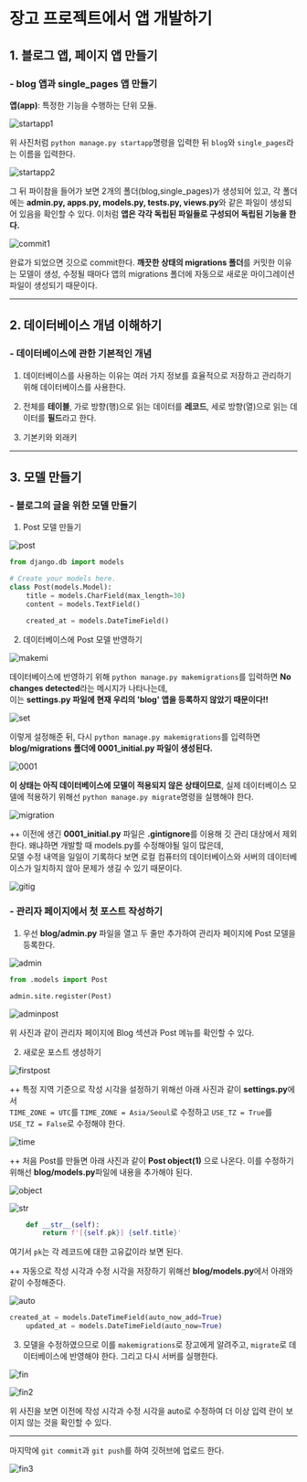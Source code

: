 # 장고 프로젝트에서 앱 개발하기

## 1. 블로그 앱, 페이지 앱 만들기

### - blog 앱과 single_pages 앱 만들기

**앱(app)**: 특정한 기능을 수행하는 단위 모듈. 

![startapp1](https://user-images.githubusercontent.com/84573261/126619652-ed936aa0-dd74-4de2-8835-ede597ca6cc1.PNG)

위 사진처럼 `python manage.py startapp`명령을 입력한 뒤 `blog`와 `single_pages`라는 이름을 입력한다.

![startapp2](https://user-images.githubusercontent.com/84573261/126619806-0c12c7fe-3af1-4938-ae2a-d4313f5ce850.PNG)

그 뒤 파이참을 들어가 보면 2개의 폴더(blog,single_pages)가 생성되어 있고, 각 폴더에는 **admin.py, apps.py, models.py, tests.py, views.py**와 같은 파일이 생성되어 있음을 확인할 수 있다. 이처럼 **앱은 각각 독립된 파일들로 구성되어 독립된 기능을 한다.**

![commit1](https://user-images.githubusercontent.com/84573261/126620229-1e73d9ef-3955-45b1-9247-6f9debc43be4.PNG)

완료가 되었으면 깃으로 commit한다. **깨끗한 상태의 migrations 폴더**를 커밋한 이유는 모델이 생성, 수정될 때마다 앱의 migrations 폴더에 자동으로 새로운 마이그레이션 파일이 생성되기 때문이다. 

---

## 2. 데이터베이스 개념 이해하기

### - 데이터베이스에 관한 기본적인 개념

1. 데이터베이스를 사용하는 이유는 여러 가지 정보를 효율적으로 저장하고 관리하기 위해 데이터베이스를 사용한다.

2. 전체를 **테이블**, 가로 방향(행)으로 읽는 데이터를 **레코드**, 세로 방향(열)으로 읽는 데이터를 **필드**라고 한다.

3. 기본키와 외래키

---

## 3. 모델 만들기

### - 블로그의 글을 위한 모델 만들기

1. Post 모델 만들기

![post](https://user-images.githubusercontent.com/84573261/126621118-75e95890-5592-4c36-b924-b59046434783.PNG)

```Python
from django.db import models

# Create your models here.
class Post(models.Model):
    title = models.CharField(max_length=30)
    content = models.TextField()

    created_at = models.DateTimeField()
```

2. 데이터베이스에 Post 모델 반영하기

![makemi](https://user-images.githubusercontent.com/84573261/126621333-ff5f265d-0827-486a-98b2-8fe98b59b617.PNG)

데이터베이스에 반영하기 위해 `python manage.py makemigrations`를 입력하면 **No changes detected**라는 메시지가 나타나는데,<br>
이는 **settings.py 파일에 현재 우리의 'blog' 앱을 등록하지 않았기 때문이다!!**

![set](https://user-images.githubusercontent.com/84573261/126621731-4a9456cc-e71d-4c8e-bb92-47cc467d4803.PNG)
 
이렇게 설정해준 뒤, 다시 `python manage.py makemigrations`를 입력하면 **blog/migrations 폴더에 0001_initial.py 파일이 생성된다.**

![0001](https://user-images.githubusercontent.com/84573261/126621862-94c75e3a-413b-4848-bb1f-33b4815e531c.PNG)

**이 상태는 아직 데이터베이스에 모델이 적용되지 않은 상태이므로**, 실제 데이터베이스 모델에 적용하기 위해선 `python manage.py migrate`명령을 실행해야 한다.

![migration](https://user-images.githubusercontent.com/84573261/126622075-9e3a8292-785c-453c-ba61-b5acbc36df25.PNG)

++ 이전에 생긴 **0001_initial.py** 파일은 **.gintignore**를 이용해 깃 관리 대상에서 제외한다. 왜냐하면 개발할 때 models.py를 수정해야될 일이 많은데,<br>
모델 수정 내역을 일일이 기록하다 보면 로컬 컴퓨터의 데이터베이스와 서버의 데이터베이스가 일치하지 않아 문제가 생길 수 있기 때문이다.

![gitig](https://user-images.githubusercontent.com/84573261/126622453-1b398406-97cf-4c07-a020-ff3f2cc6eeab.PNG)

### - 관리자 페이지에서 첫 포스트 작성하기

1. 우선 **blog/admin.py** 파일을 열고 두 줄만 추가하여 관리자 페이지에 Post 모델을 등록한다.

![admin](https://user-images.githubusercontent.com/84573261/126622723-168caa07-4701-4028-8e95-cdbdaa9c88ff.PNG)

```Python
from .models import Post

admin.site.register(Post)
```

![adminpost](https://user-images.githubusercontent.com/84573261/126622896-9666cfab-f07b-4672-9791-0f7c655676eb.PNG)

위 사진과 같이 관리자 페이지에 Blog 섹션과 Post 메뉴를 확인할 수 있다.

2. 새로운 포스트 생성하기

![firstpost](https://user-images.githubusercontent.com/84573261/126623051-e55d9564-9c1d-4776-8a93-04ccd8173671.PNG)

++ 특정 지역 기준으로 작성 시각을 설정하기 위해선 아래 사진과 같이 **settings.py**에서 <br>
`TIME_ZONE = UTC`를 `TIME_ZONE = Asia/Seoul`로 수정하고 `USE_TZ = True`를 `USE_TZ = False`로 수정해야 한다.

![time](https://user-images.githubusercontent.com/84573261/126623431-43c61e24-7098-47c3-85f8-b3bdf459dd86.PNG)

++ 처음 Post를 만들면 아래 사진과 같이 **Post object(1)** 으로 나온다. 이를 수정하기 위해선 **blog/models.py**파일에 내용을 추가해야 된다.

![object](https://user-images.githubusercontent.com/84573261/126623789-efa3ef97-4881-4be3-9709-7b9213611480.jpg)

![str](https://user-images.githubusercontent.com/84573261/126623909-612ab706-12a1-469e-a930-be66c70b7260.PNG)

```Python
    def __str__(self):
        return f'[{self.pk}] {self.title}'
```

여기서 `pk`는 각 레코드에 대한 고유값이라 보면 된다.

++ 자동으로 작성 시각과 수정 시각을 저장하기 위해선 **blog/models.py**에서 아래와 같이 수정해준다.

![auto](https://user-images.githubusercontent.com/84573261/126624294-80531929-e308-4ca1-a0a6-4d99f87618a9.PNG)

```Python
created_at = models.DateTimeField(auto_now_add=True)
    updated_at = models.DateTimeField(auto_now=True)
```

3. 모델을 수정하였으므로 이를 `makemigrations`로 장고에게 알려주고, `migrate`로 데이터베이스에 반영해야 한다. 그리고 다시 서버를 실행한다.

![fin](https://user-images.githubusercontent.com/84573261/126624621-896df2dc-9d10-4574-8115-7db198a2ceaa.PNG)

![fin2](https://user-images.githubusercontent.com/84573261/126624730-44c8bcde-993f-43e9-b4a5-321e596a6f5e.PNG)

위 사진을 보면 이전에 작성 시각과 수정 시각을 auto로 수정하여 더 이상 입력 란이 보이지 않는 것을 확인할 수 있다.

---

마지막에 `git commit`과 `git push`를 하여 깃허브에 업로드 한다.

![fin3](https://user-images.githubusercontent.com/84573261/126625152-522687c6-03d1-4408-9d48-a82d07d7e782.PNG)








